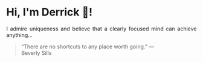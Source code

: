 # Hi, I'm Derrick 👋!
<p align="justify">I admire uniqueness and believe that a clearly focused mind can achieve anything...</p> 
<!-- #quote-start -->
<blockquote>&ldquo;There are no shortcuts to any place worth going.&rdquo; &mdash; <footer>Beverly Sills</footer></blockquote>
<!-- #quote-end -->
